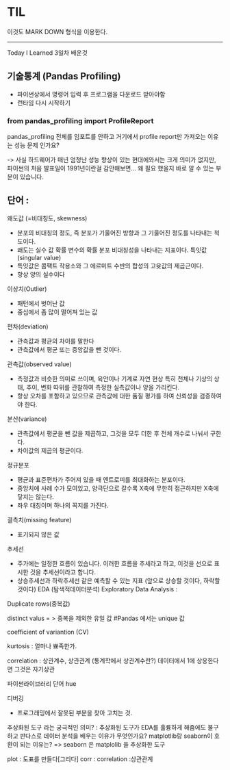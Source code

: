 # TIL
이것도 MARK DOWN 형식을 이용한다.


---
Today I Learned
3일차 배운것

## 기술통계 (Pandas Profiling)
* 파이썬상에서 명령어 입력 후 프로그램을 다운로드 받아야함
* 런타임 다시 시작하기

### from pandas_profiling import ProfileReport
pandas_profiling 전체를 임포트를 안하고 거기에서
 profile report만 가져오는 이유는 성능 문제 인가요?

-> 사실 하드웨어가 매년 엄청난 성능 향상이 있는 현대에와서는 크게 의미가 없지만, 
	파이썬의 처음 발표일이 1991년이란걸 감안해보면... 
	왜 필요 했을지 바로 알 수 있는 부분이 있습니다.

## 단어 :
왜도값 (=비대칭도, skewness)
* 분포의 비대칭의 정도, 즉 분포가 기울어진 방향과 그 기울어진 정도를 나타내는 척도이다.
* 왜도는 실수 값 확률 변수의 확률 분포 비대칭성을 나타내는 지표이다. 
특잇값(singular value)
* 특잇값은 콤팩트 작용소와 그 에르미트 수반의 합성의 고윳값의 제곱근이다.
* 항상 양의 실수이다

이상치(Outlier)
* 패턴에서 벗어난 값
* 중심에서 좀 많이 떨어져 있는 값

편차(deviation)
* 관측값과 평균의 차이를 말한다
* 관측값에서 평균 또는 중앙값을 뺀 것이다.

관측값(observed value)
* 측정값과 비슷한 의미로 쓰이며, 육안이나 기계로 자연 현상 특히 천체나 기상의 상태, 추이, 변화 따위를 관찰하여 측정한 실측값이나 양을 가리킨다.
* 항상 오차를 포함하고 있으므로 관측값에 대한 품질 평가를 하여 신뢰성을 검증하여야 한다.

분산(variance)
* 관측값에서 평균을 뺀 값을 제곱하고, 그것을 모두 더한 후 전체 개수로 나눠서 구한다.
* 차이값의 제곱의 평균이다. 

정규분포
* 평균과 표준편차가 주어져 있을 때 엔트로피를 최대화하는 분포이다.
* 중앙치에 사례 수가 모여있고, 양극단으로 갈수록 X축에 무한히 접근하지만 X축에 닿지는 않는다.
* 좌우 대칭이며 하나의 꼭지를 가진다.

결측치(missing feature)
* 표기되지 않은 값

추세선
* 주가에는 일정한 흐름이 있습니다. 이러한 흐름을 추세라고 하고, 이것을 선으로 표시한 것을 추세선이라고 합니다.
* 상승추세선과 하락추세선 같은 예측할 수 있는 지표 (앞으로 상승할 것이다, 하락할 것이다)
EDA (탐색적데이터분석) Exploratory Data Analysis :

Duplicate rows(중복값)

distinct valus = > 중복을 제외한 유일 값 #Pandas 에서는 unique 값

coefficient of variantion (CV)

kurtosis : 얼마나 뾰족한가.

correlation : 상관계수, 상관관계 (통계학에서 상관계수란?) 
	데이터에서 1에 상응한다면 그것은 자기상관


파이썬라이브러리 단어
hue


디버깅
* 프로그래밍에서 잘못된 부분을 찾아 고치는 것. 


추상화된 도구 라는 궁극적인 의미?
 : 추상화된 도구가 EDA를 훌륭하게 해줌에도 불구하고 판다스로 데이터 분석을 배우는 이유가 무엇인가요?
matplotlib랑 seaborn이 호환이 되는 이유는?
 => seaborn 은 matplolib 을 추상화한 도구

plot :
도표를 만들다[그리다]
corr :
 correlation :상관관계

